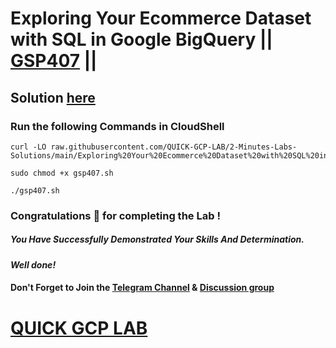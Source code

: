 # Exploring Your Ecommerce Dataset with SQL in Google BigQuery || [GSP407](https://www.cloudskillsboost.google/focuses/3618?parent=catalog) ||

## Solution [here](https://youtu.be/zhsrYJPaU3Y)

### Run the following Commands in CloudShell
```
curl -LO raw.githubusercontent.com/QUICK-GCP-LAB/2-Minutes-Labs-Solutions/main/Exploring%20Your%20Ecommerce%20Dataset%20with%20SQL%20in%20Google%20BigQuery/gsp407.sh

sudo chmod +x gsp407.sh

./gsp407.sh
```
### Congratulations 🎉 for completing the Lab !

##### *You Have Successfully Demonstrated Your Skills And Determination.*

#### *Well done!*

#### Don't Forget to Join the [Telegram Channel](https://t.me/quickgcplab) & [Discussion group](https://t.me/quickgcplabchats)

# [QUICK GCP LAB](https://www.youtube.com/@quickgcplab)
